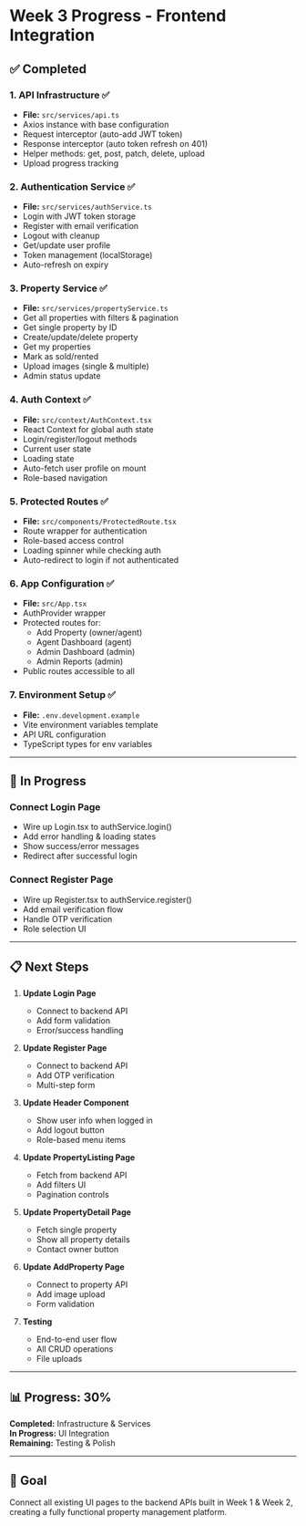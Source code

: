 # Week 3 Progress - Frontend Integration

## ✅ Completed

### **1. API Infrastructure** ✅
- **File:** `src/services/api.ts`
- Axios instance with base configuration
- Request interceptor (auto-add JWT token)
- Response interceptor (auto token refresh on 401)
- Helper methods: get, post, patch, delete, upload
- Upload progress tracking

### **2. Authentication Service** ✅
- **File:** `src/services/authService.ts`
- Login with JWT token storage
- Register with email verification
- Logout with cleanup
- Get/update user profile
- Token management (localStorage)
- Auto-refresh on expiry

### **3. Property Service** ✅
- **File:** `src/services/propertyService.ts`
- Get all properties with filters & pagination
- Get single property by ID
- Create/update/delete property
- Get my properties
- Mark as sold/rented
- Upload images (single & multiple)
- Admin status update

### **4. Auth Context** ✅
- **File:** `src/context/AuthContext.tsx`
- React Context for global auth state
- Login/register/logout methods
- Current user state
- Loading state
- Auto-fetch user profile on mount
- Role-based navigation

### **5. Protected Routes** ✅
- **File:** `src/components/ProtectedRoute.tsx`
- Route wrapper for authentication
- Role-based access control
- Loading spinner while checking auth
- Auto-redirect to login if not authenticated

### **6. App Configuration** ✅
- **File:** `src/App.tsx`
- AuthProvider wrapper
- Protected routes for:
  - Add Property (owner/agent)
  - Agent Dashboard (agent)
  - Admin Dashboard (admin)
  - Admin Reports (admin)
- Public routes accessible to all

### **7. Environment Setup** ✅
- **File:** `.env.development.example`
- Vite environment variables template
- API URL configuration
- TypeScript types for env variables

---

## 🔄 In Progress

### **Connect Login Page**
- Wire up Login.tsx to authService.login()
- Add error handling & loading states
- Show success/error messages
- Redirect after successful login

### **Connect Register Page**
- Wire up Register.tsx to authService.register()
- Add email verification flow
- Handle OTP verification
- Role selection UI

---

## 📋 Next Steps

1. **Update Login Page**
   - Connect to backend API
   - Add form validation
   - Error/success handling

2. **Update Register Page**
   - Connect to backend API
   - Add OTP verification
   - Multi-step form

3. **Update Header Component**
   - Show user info when logged in
   - Add logout button
   - Role-based menu items

4. **Update PropertyListing Page**
   - Fetch from backend API
   - Add filters UI
   - Pagination controls

5. **Update PropertyDetail Page**
   - Fetch single property
   - Show all property details
   - Contact owner button

6. **Update AddProperty Page**
   - Connect to property API
   - Add image upload
   - Form validation

7. **Testing**
   - End-to-end user flow
   - All CRUD operations
   - File uploads

---

## 📊 Progress: 30%

**Completed:** Infrastructure & Services  
**In Progress:** UI Integration  
**Remaining:** Testing & Polish

---

## 🎯 Goal

Connect all existing UI pages to the backend APIs built in Week 1 & Week 2, creating a fully functional property management platform.
